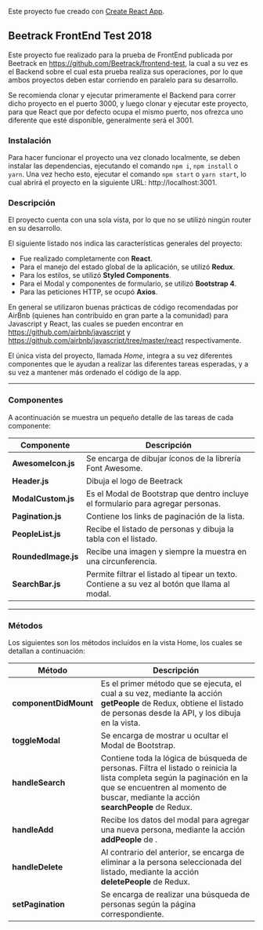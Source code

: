 Este proyecto fue creado con [Create React App](https://github.com/facebookincubator/create-react-app).

## Beetrack FrontEnd Test 2018
Este proyecto fue realizado para la prueba de FrontEnd publicada por Beetrack en https://github.com/Beetrack/frontend-test, la cual a su vez es el Backend sobre el cual esta prueba realiza sus operaciones, por lo que ambos proyectos deben estar corriendo en paralelo para su desarrollo. 

Se recomienda clonar y ejecutar primeramente el Backend para correr dicho proyecto en el puerto 3000, y luego clonar y ejecutar este proyecto, para que React que por defecto ocupa el mismo puerto, nos ofrezca uno diferente que esté disponible, generalmente será el 3001.

### Instalación
Para hacer funcionar el proyecto una vez clonado localmente, se deben instalar las dependencias, ejecutando el comando `npm i`, `npm install` o `yarn`.
Una vez hecho esto, ejecutar el comando `npm start` o `yarn start`, lo cual abrirá el proyecto en la siguiente URL: http://localhost:3001.

### Descripción
El proyecto cuenta con una sola vista, por lo que no se utilizó ningún router en su desarrollo.

El siguiente listado nos indica las características generales del proyecto:

- Fue realizado completamente con **React**.
- Para el manejo del estado global de la aplicación, se utilizó **Redux**.
- Para los estilos, se utilizó **Styled Components**.
- Para el Modal y componentes de formulario, se utilizó **Bootstrap 4**.
- Para las peticiones HTTP, se ocupó **Axios**.

En general se utilizaron buenas prácticas de código recomendadas por AirBnb (quienes han contribuido en gran parte a la comunidad) para Javascript y React, las cuales se pueden encontrar en https://github.com/airbnb/javascript y https://github.com/airbnb/javascript/tree/master/react respectivamente.

El única vista del proyecto, llamada *Home*, integra a su vez diferentes componentes que le ayudan a realizar las diferentes tareas esperadas, y a su vez a mantener más ordenado el código de la app.

---

### Componentes
A acontinuación se muestra un pequeño detalle de las tareas de cada componente:

Componente | Descripción
--- | ---
**AwesomeIcon.js** | Se encarga de dibujar íconos de la librería Font Awesome.
**Header.js** | Dibuja el logo de Beetrack
**ModalCustom.js** | Es el Modal de Bootstrap que dentro incluye el formulario para agregar personas.
**Pagination.js** | Contiene los links de paginación de la lista.
**PeopleList.js** | Recibe el listado de personas y dibuja la tabla con el listado.
**RoundedImage.js** | Recibe una imagen y siempre la muestra en una circunferencia.
**SearchBar.js** | Permite filtrar el listado al tipear un texto. Contiene a su vez al botón que llama al modal.

---

### Métodos
Los siguientes son los métodos incluídos en la vista Home, los cuales se detallan a continuación:

Método | Descripción
--- | ---
**componentDidMount** | Es el primer método que se ejecuta, el cual a su vez, mediante la acción **getPeople** de Redux, obtiene el listado de personas desde la API, y los dibuja en la vista.
**toggleModal** | Se encarga de mostrar u ocultar el Modal de Bootstrap.
**handleSearch** | Contiene toda la lógica de búsqueda de personas. Filtra el listado o reinicia la lista completa según la paginación en la que se encuentren al momento de buscar, mediante la acción **searchPeople** de Redux.
**handleAdd** | Recibe los datos del modal para agregar una nueva persona, mediante la acción **addPeople** de .
**handleDelete** | Al contrario del anterior, se encarga de eliminar a la persona seleccionada del listado, mediante la acción **deletePeople** de Redux.
**setPagination** | Se encarga de realizar una búsqueda de personas según la página correspondiente.
